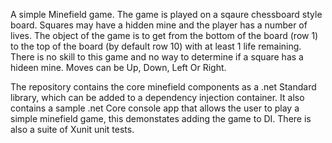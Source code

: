 A simple Minefield game. The game is played on a sqaure chessboard style board. Squares may have a hidden mine and the player has a number of lives. The object of the game is to get from the bottom of the board (row 1) to the top of the board (by default row 10) with at least 1 life remaining. There is no skill to this game and no way to determine if a square has a hideen mine. Moves can be Up, Down, Left Or Right. 

The repository contains the core minefield components as a .net Standard library, which can be added to a dependency injection container. It also contains a sample .net Core console app that allows the user to play a simple minefield game, this demonstates adding the game to DI. There is also a suite of Xunit unit tests.
